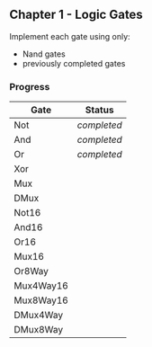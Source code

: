 ## Chapter 1 - Logic Gates

Implement each gate using only:
- Nand gates
- previously completed gates

### Progress

| Gate     | Status      |
|----------|:-----------:|
|Not       | _completed_ |
|And       | _completed_ |
|Or        | _completed_ |
|Xor       |             |
|Mux       |             |
|DMux      |             |
|Not16     |             |
|And16     |             |
|Or16      |             |
|Mux16     |             |
|Or8Way    |             |
|Mux4Way16 |             |
|Mux8Way16 |             |
|DMux4Way  |             |
|DMux8Way  |             |

